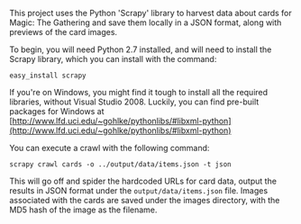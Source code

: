 This project uses the Python 'Scrapy' library to harvest data about cards for Magic: The Gathering and save them locally in a JSON format, along with previews of the card images.

To begin, you will need Python 2.7 installed, and will need to install the Scrapy library, which you can install with the command:

    easy_install scrapy

If you're on Windows, you might find it tough to install all the required libraries, without Visual Studio 2008. Luckily, you can find pre-built packages for Windows at [http://www.lfd.uci.edu/~gohlke/pythonlibs/#libxml-python](http://www.lfd.uci.edu/~gohlke/pythonlibs/#libxml-python)

You can execute a crawl with the following command:

    scrapy crawl cards -o ../output/data/items.json -t json

This will go off and spider the hardcoded URLs for card data, output the results in JSON format under the `output/data/items.json` file. Images associated with the cards are saved under the images directory, with the MD5 hash of the image as the filename.